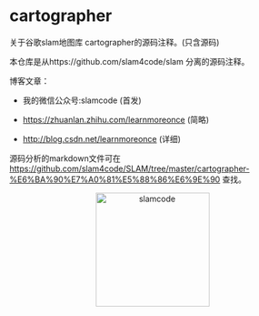 # cartographer
关于谷歌slam地图库 cartographer的源码注释。(只含源码)

本仓库是从https://github.com/slam4code/slam 分离的源码注释。  

博客文章：


* 我的微信公众号:slamcode        (首发)

* https://zhuanlan.zhihu.com/learnmoreonce (简略)
 
* http://blog.csdn.net/learnmoreonce       (详细)



源码分析的markdown文件可在 https://github.com/slam4code/SLAM/tree/master/cartographer-%E6%BA%90%E7%A0%81%E5%88%86%E6%9E%90 
查找。
 


<div  align="center">    
 <img src="https://raw.githubusercontent.com/slam4code/SLAM/master/slamcode.jpg" width = "200" height = "200" alt="slamcode" align=center />
</div>
